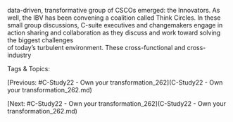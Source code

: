 data-driven, transformative group of CSCOs emerged: the Innovators.
As well, the IBV has been convening a coalition called Think Circles. In these small 
group discussions, C-suite executives and changemakers engage in action sharing 
and collaboration as they discuss and work toward solving the biggest challenges  
of today’s turbulent environment. These cross-functional and cross-industry 

   Tags & Topics:
   

[Previous: #C-Study22 - Own your transformation_262](C-Study22 - Own your transformation_262.md)

[Next: #C-Study22 - Own your transformation_262](C-Study22 - Own your transformation_262.md)